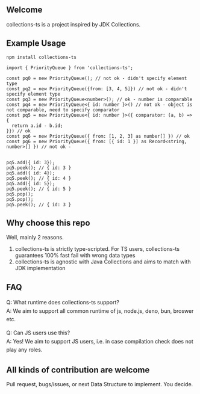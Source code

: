 ## Welcome

collections-ts is a project inspired by JDK Collections.

## Example Usage
```
npm install collections-ts
```

```
import { PriorityQueue } from 'collections-ts';

const pq0 = new PriorityQueue(); // not ok - didn't specify element type
const pq2 = new PriorityQueue({from: [3, 4, 5]}) // not ok - didn't specify element type
const pq3 = new PriorityQueue<number>(); // ok - number is comparable
const pq4 = new PriorityQueue<{ id: number }>() // not ok - object is not comparable, need to specify comparator
const pq5 = new PriorityQueue<{ id: number }>({ comparator: (a, b) => {
  return a.id - b.id;
}}) // ok
const pq6 = new PriorityQueue({ from: [1, 2, 3] as number[] }) // ok
const pq6 = new PriorityQueue({ from: [{ id: 1 }] as Record<string, number>[] }) // not ok - 


pq5.add({ id: 3});
pq5.peek(); // { id: 3 }
pq5.add({ id: 4});
pq5.peek(); // { id: 4 }
pq5.add({ id: 5});
pq5.peek(); // { id: 5 }
pq5.pop();
pq5.pop();
pq5.peek(); // { id: 3 }
```


## Why choose this repo

Well, mainly 2 reasons.

1. collections-ts is strictly type-scripted. 
For TS users, collections-ts guarantees 100% fast fail with wrong data types
2. collections-ts is agnostic with Java Collections and aims to match with JDK implementation


## FAQ

<div align="left">
  <p style="line-height: 1.6;">
    Q: What runtime does collections-ts support?<br>
    A: We aim to support all common runtime of js, node.js, deno, bun, broswer etc.
  </p>
</div>

<div align="left">
  <p style="line-height: 1.6;">
    Q: Can JS users use this?<br>
    A: Yes! We aim to support JS users, i.e. in case compilation check does not play any roles.
  </p>
</div>


## All kinds of contribution are welcome

Pull request, bugs/issues, or next Data Structure to implement. You decide.
